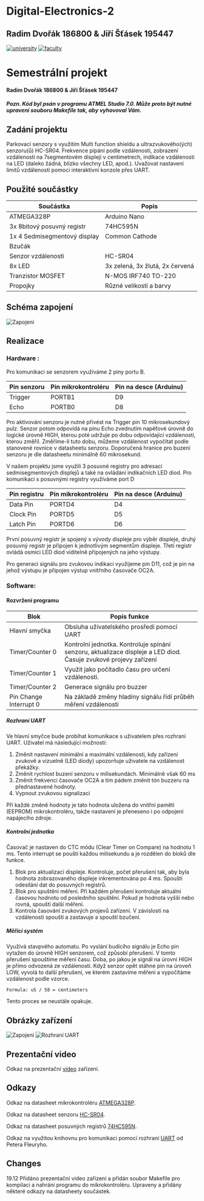 # Digital-Electronics-2 
## Radim Dvořák 186800 & Jiří Šťásek 195447 

[![university](https://img.shields.io/badge/university-Brno%20University%20of%20Technology-red.svg)](https://www.vutbr.cz/en/)
[![faculty](https://img.shields.io/badge/faculty-Faculty%20of%20Electrical%20Engineering%20and%20Communication-blue.svg)](https://www.fekt.vutbr.cz/)


# Semestrální projekt
#### Radim Dvořák 186800 & Jiří Šťásek 195447
##### Pozn. Kód byl psán v programu ATMEL Studio 7.0. Může proto být nutné upravení souboru Makefile tak, aby vyhovoval Vám.
## Zadání projektu
Parkovací senzory s využitím Multi function shieldu a ultrazvukového(ých) senzoru(ů) HC-SR04. Frekvence pípání podle vzdálenosti, zobrazení vzdálenosti na 7segmentovém displeji v centimetrech, indikace vzdálenosti na LED (daleko žádná, blízko všechny LED, apod.). Uvažovat nastavení limitů vzdálenosti pomoci interaktivní konzole přes UART.

## Použité součástky
| **Součástka** | **Popis** |
| ------------- | --------- |
| ATMEGA328P | Arduino Nano 
| 3x 8bitový posuvný registr | 74HC595N 
| 1x 4 Sedmisegmentový display | Common Cathode 
| Bzučák | 
| Senzor vzdálenosti | HC-SR04 
| 8x LED | 3x zelená, 3x žlutá, 2x červená 
| Tranzistor MOSFET | N-MOS IRF740 TO-220
| Propojky | Různé velikosti a barvy 

## Schéma zapojení

![Zapojení](https://i.imgur.com/NpZPkXZ.jpg)

## Realizace
### Hardware : 
Pro komunikaci se senzorem využíváme 2 piny portu B.

| **Pin senzoru** | **Pin mikrokontroléru** | **Pin na desce (Arduinu)** |
| --------------- | ----------------------- | -------------------------- |
| Trigger | PORTB1 | D9
| Echo | PORTB0 | D8

Pro aktivování senzoru je nutné přivést na Trigger pin 10 mikrosekundový pulz. Senzor potom odpovídá na pinu Echo zvednutím napěťové úrovně do logické úrovně HIGH, kterou poté udržuje po dobu odpovídající vzdálenosti, kterou změřil. Změříme-li tuto dobu, můžeme vzdálenost vypočítat podle stanovené rovnice v datasheetu senzoru.
Doporučená hranice pro buzení senzoru je dle datasheetu minimálně 60 mikrosekund.

V našem projektu jsme využili 3 posuvné registry pro adresaci sedmisegmentových displejů a také na ovládání indikačních LED diod.
Pro komunikaci s posuvnými registry využíváme port D

| **Pin registru** | **Pin mikrokontroléru** | **Pin na desce (Arduinu)** |
| ---------------- | ------------------------| -------------------------- |
| Data Pin | PORTD4 | D4
| Clock Pin | PORTD5 | D5
| Latch Pin | PORTD6 | D6

První posuvný registr je spojený s vývody displeje pro výběr displeje, druhý posuvný registr je připojen k jednotlivým segmentům displeje. Třetí registr ovládá osmici LED diod viditelně připojených na jeho výstupy.

Pro generaci signálu pro zvukovou indikaci využijeme pin D11, což je pin na jehož výstupu je připojen výstup vnitřního časovače OC2A.

### Software:

#### Rozvržení programu

| **Blok** | **Popis funkce** |
| -------- | ---------------- |
| Hlavní smyčka | Obsluha uživatelského prosředí pomocí UART 
| Timer/Counter 0 | Kontrolní jednotka. Kontroluje spínání senzoru, aktualizace displeje a LED diod. Časuje zvukové projevy zařízení
| Timer/Counter 1 | Využit jako počítadlo času pro určení vzdálenosti.
| Timer/Counter 2 | Generace signálu pro buzzer
| Pin Change Interrupt 0 | Na základě změny hladiny signálu řídí průběh měření vzdálenosti

##### Rozhraní UART

Ve hlavní smyčce bude probíhat komunikace s uživatelem přes rozhraní UART. Uživatel má následující možnosti: 
  1) Změnit nastavení minimální a maximální vzdálenosti, kdy zařízení zvukově a vizuelně (LED diody) upozorňuje uživatele na vzdálenost překážky.
  2) Změnit rychlost buzení senzoru v milisekundách. Minimálně však 60 ms
  3) Změnit frekvenci časovače OC2A a tím pádem změnit tón buzzeru na přednastavené hodnoty.
  4) Vypnout zvukovou signalizaci
  
Při každé změně hodnoty je tato hodnota uložena do vnitřní paměti (EEPROM) mikrokontroléru, takže nastavení je přeneseno i po odpojení napájecího zdroje.

##### Kontrolní jednotka

Časovač je nastaven do CTC módu (Clear Timer on Compare) na hodnotu 1 ms. Tento interrupt se pouští každou milisekundu a je rozdělen do bloků dle funkce.
  1) Blok pro aktualizaci displeje. Kontroluje, počet přerušení tak, aby byla hodnota zobrazovaného displeje inkrementována po 4 ms. Spouští odesílání dat do posuvných registrů.
  2) Blok pro spuštění měření. Při každém přerušení kontroluje aktuální časovou hodnotu od posledního spuštění. Pokud je hodnota vyšší nebo rovná, spouští další měření.
  3) Kontrola časování zvukových projevů zařízení. V závislosti na vzdálenosti spouští a zastavuje a spouští bzučení.
  
##### Měřící systém


Využívá stavpvého automatu. Po vyslání budícího signálu je Echo pin vytažen do úrovně HIGH senzorem, což způsobí přerušení. V tomto přerušení spouštíme měření času. Doba, po jakou je signál na úrovni HIGH je přímo odvozená ze vzdálenosti. Když senzor opět stáhne pin na úroveň LOW, vyvolá to další přerušení, ve kterém zastavíme měření a vypočítáme vzdálenost podle vzorce.
```bash
Formula: uS / 58 = centimeters
```
Tento proces se neustále opakuje.

## Obrázky zařízení

![Zapojení](https://i.imgur.com/RyWCjG5.jpg)
![Rozhraní UART](https://i.imgur.com/8rBqZgJ.png)

## Prezentační video

Odkaz na prezentační [video](https://youtu.be/6Z_-g7sVkbQ) zařízení.

## Odkazy

Odkaz na datasheet mikrokontroléru [ATMEGA328P](http://ww1.microchip.com/downloads/en/DeviceDoc/Atmel-7810-Automotive-Microcontrollers-ATmega328P_Datasheet.pdf).

Odkaz na datasheet senzoru [HC-SR04](https://cdn.sparkfun.com/datasheets/Sensors/Proximity/HCSR04.pdf). 

Odkaz na datasheet posuvných registrů [74HC595N](http://www.ti.com/lit/ds/symlink/sn74hc595.pdf).

Odkaz na využitou knihovnu pro komunikaci pomocí rozhraní [UART](http://www.peterfleury.epizy.com/avr-software.html?i=1) od Petera Fleuryho.

## Changes

19.12 Přidáno prezentační video zařízení a přidán soubor Makefile pro kompilaci a nahrání programu do mikrokontroléru. Upraveny a přidány některé odkazy na datasheety součástek.
